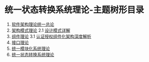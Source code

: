 # 统一状态转换系统理论-主题树形目录

1. [软件架构理论统一总论](00-软件架构理论统一总论.md)
2. [架构模式理论](01-架构模式理论.md)
   2.1 [设计模式详解](01a-设计模式详解.md)
3. [组件理论](02-组件理论.md)
   3.1 [认证授权组件化架构深度解析](02a-认证授权组件化架构深度解析.md)
4. [接口理论](03-接口理论.md)
5. [统一模块化系统理论](04-统一模块化系统理论.md)
6. [统一状态转换系统理论](05-统一状态转换系统理论.md)
